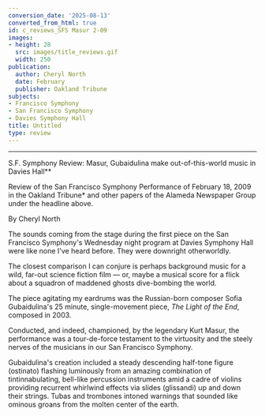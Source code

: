 ```yaml
---
conversion_date: '2025-08-13'
converted_from_html: true
id: c_reviews_SFS Masur 2-09
images:
- height: 28
  src: images/title_reviews.gif
  width: 250
publication:
  author: Cheryl North
  date: February
  publisher: Oakland Tribune
subjects:
- Francisco Symphony
- San Francisco Symphony
- Davies Symphony Hall
title: Untitled
type: review
---
```


***

S.F. Symphony Review: Masur, Gubaidulina make out-of-this-world music in Davies Hall**

Review of the San Francisco Symphony Performance of February 18, 2009 in the Oakland Tribune* and other papers of the Alameda Newspaper Group under the headline above.

By Cheryl North

The sounds coming from the stage during the first piece on the San Francisco Symphony's Wednesday night program at Davies Symphony Hall were like none I've heard before. They were downright otherworldly.

The closest comparison I can conjure is perhaps background music for a wild, far-out science fiction film — or, maybe a musical score for a flick about a squadron of maddened ghosts dive-bombing the world.

The piece agitating my eardrums was the Russian-born composer Sofia Gubaidulina's 25 minute, single-movement piece, *The Light of the End*, composed in 2003.

Conducted, and indeed, championed, by the legendary Kurt Masur, the performance was a tour-de-force testament to the virtuosity and the steely nerves of the musicians in our San Francisco Symphony.

Gubaidulina's creation included a steady descending half-tone figure (ostinato) flashing luminously from an amazing combination of tintinnabulating, bell-like percussion instruments amid a cadre of violins providing recurrent whirlwind effects via slides (glissandi) up and down their strings. Tubas and trombones intoned warnings that sounded like ominous groans from the molten center of the earth.